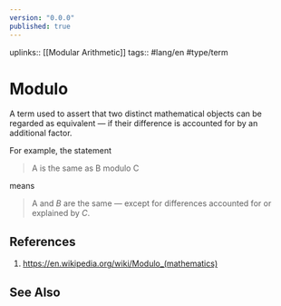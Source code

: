 ```yaml
---
version: "0.0.0"
published: true
---
```

uplinks:: [[Modular Arithmetic]]
tags:: #lang/en #type/term 
# Modulo
A term used to assert that two distinct mathematical objects can be regarded as equivalent — if their difference is accounted for by an additional factor.

For example, the statement
> A is the same as B modulo C 

means

> A and _B_ are the same — except for differences accounted for or explained by _C_.
## References
1. https://en.wikipedia.org/wiki/Modulo_(mathematics)
## See Also
